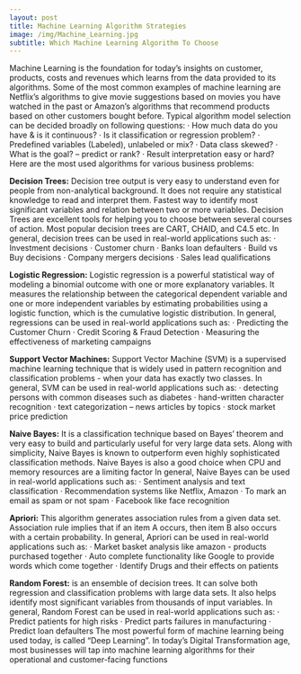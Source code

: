 ```yaml
---
layout: post
title: Machine Learning Algorithm Strategies
image: /img/Machine_Learning.jpg
subtitle: Which Machine Learning Algorithm To Choose
---
```


Machine Learning is the foundation for today’s insights on customer, products, costs and revenues which learns from the data provided to its algorithms.
Some of the most common examples of machine learning are Netflix’s algorithms to give movie suggestions based on movies you have watched in the past or Amazon’s algorithms that recommend products based on other customers bought before.
Typical algorithm model selection can be decided broadly on following questions:
·        How much data do you have & is it continuous?
·        Is it classification or regression problem?
·        Predefined variables (Labeled), unlabeled or mix?
·        Data class skewed?
·        What is the goal? – predict or rank?
·        Result interpretation easy or hard?
Here are the most used algorithms for various business problems:
 
**Decision Trees:** Decision tree output is very easy to understand even for people from non-analytical background. It does not require any statistical knowledge to read and interpret them. Fastest way to identify most significant variables and relation between two or more variables. Decision Trees are excellent tools for helping you to choose between several courses of action. Most popular decision trees are CART, CHAID, and C4.5 etc.
In general, decision trees can be used in real-world applications such as:
·        Investment decisions
·        Customer churn
·        Banks loan defaulters
·        Build vs Buy decisions
·        Company mergers decisions
·        Sales lead qualifications
 
**Logistic Regression:** Logistic regression is a powerful statistical way of modeling a binomial outcome with one or more explanatory variables. It measures the relationship between the categorical dependent variable and one or more independent variables by estimating probabilities using a logistic function, which is the cumulative logistic distribution.
In general, regressions can be used in real-world applications such as:
·        Predicting the Customer Churn
·        Credit Scoring & Fraud Detection
·        Measuring the effectiveness of marketing campaigns
 
**Support Vector Machines:** Support Vector Machine (SVM) is a supervised machine learning technique that is widely used in pattern recognition and classification problems - when your data has exactly two classes.
In general, SVM can be used in real-world applications such as:
·        detecting persons with common diseases such as diabetes
·        hand-written character recognition
·        text categorization – news articles by topics
·        stock market price prediction
 
**Naive Bayes:** It is a classification technique based on Bayes’ theorem and very easy to build and particularly useful for very large data sets. Along with simplicity, Naive Bayes is known to outperform even highly sophisticated classification methods. Naive Bayes is also a good choice when CPU and memory resources are a limiting factor
In general, Naive Bayes can be used in real-world applications such as:
·        Sentiment analysis and text classification
·        Recommendation systems like Netflix, Amazon
·        To mark an email as spam or not spam
·        Facebook like face recognition
 
**Apriori:** This algorithm generates association rules from a given data set. Association rule implies that if an item A occurs, then item B also occurs with a certain probability.
In general, Apriori can be used in real-world applications such as:
·        Market basket analysis like amazon - products purchased together
·        Auto complete functionality like Google to provide words which come together
·        Identify Drugs and their effects on patients
 
**Random Forest:** is an ensemble of decision trees. It can solve both regression and classification problems with large data sets. It also helps identify most significant variables from thousands of input variables.
In general, Random Forest can be used in real-world applications such as:
·        Predict patients for high risks
·        Predict parts failures in manufacturing
·        Predict loan defaulters
The most powerful form of machine learning being used today, is called  “Deep Learning”.
In today’s  Digital Transformation age, most businesses will tap into machine learning algorithms for their operational and customer-facing functions
